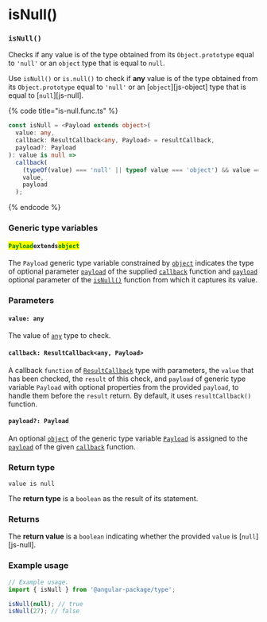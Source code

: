 # isNull()

### `isNull()`

Checks if any value is of the type obtained from its `Object.prototype` equal to `'null'` or an `object` type that is equal to `null`.

Use `isNull()` or `is.null()` to check if **any** value is of the type obtained from its `Object.prototype` equal to `'null'` or an \[`object`]\[js-object] type that is equal to \[`null`]\[js-null].

{% code title="is-null.func.ts" %}
```typescript
const isNull = <Payload extends object>(
  value: any,
  callback: ResultCallback<any, Payload> = resultCallback,
  payload?: Payload
): value is null =>
  callback(
    (typeOf(value) === 'null' || typeof value === 'object') && value === null,
    value,
    payload
  );
```
{% endcode %}

### Generic type variables

#### <mark style="color:green;">**`Payload`**</mark>**`extends`**<mark style="color:green;">**`object`**</mark>

The `Payload` generic type variable constrained by [`object`](https://www.typescriptlang.org/docs/handbook/basic-types.html#object) indicates the type of optional parameter [`payload`](../types/resultcallback.md#payload-payload) of the supplied [`callback`](isnull.md#callback-resultcallback-less-than-any-payload-greater-than) function and [`payload`](isnull.md#payload-payload) optional parameter of the [`isNull()`](isnull.md#isnull) function from which it captures its value.

### Parameters

#### `value: any`

The value of [`any`](https://www.typescriptlang.org/docs/handbook/2/everyday-types.html#any) type to check.

#### `callback: ResultCallback<any, Payload>`

A callback `function` of [`ResultCallback`](../types/resultcallback.md) type with parameters, the `value` that has been checked, the `result` of this check, and `payload` of generic type variable `Payload` with optional properties from the provided `payload`, to handle them before the `result` return. By default, it uses `resultCallback()` function.

#### `payload?: Payload`

An optional [`object`](https://developer.mozilla.org/en-US/docs/Web/JavaScript/Reference/Global\_Objects/Object) of the generic type variable [`Payload`](isnull.md#payloadextendsobject) is assigned to the [`payload`](../types/resultcallback.md#payload-payload) of the given [`callback`](isnull.md#callback-resultcallback-less-than-any-payload-greater-than) function.

### Return type

`value is null`

The **return type** is a `boolean` as the result of its statement.

### Returns

The **return value** is a `boolean` indicating whether the provided `value` is \[`null`]\[js-null].

### Example usage

```typescript
// Example usage.
import { isNull } from '@angular-package/type';

isNull(null); // true
isNull(27); // false
```
